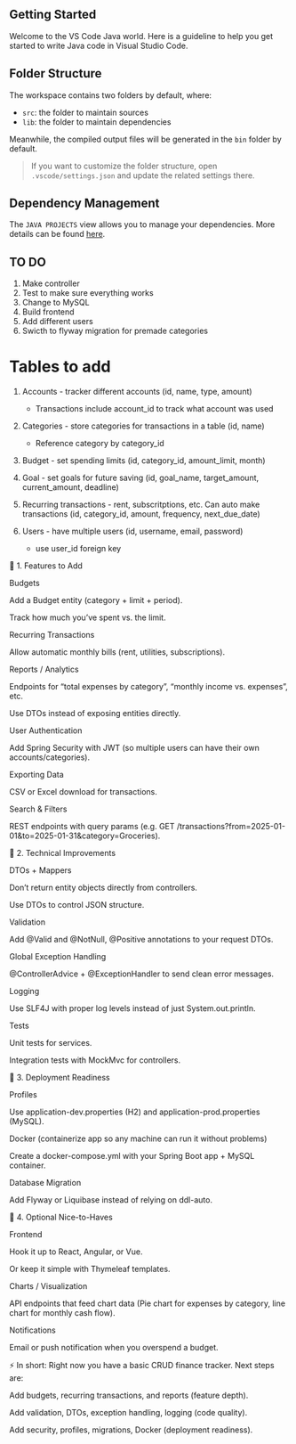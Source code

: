 ## Getting Started

Welcome to the VS Code Java world. Here is a guideline to help you get started to write Java code in Visual Studio Code.

## Folder Structure

The workspace contains two folders by default, where:

- `src`: the folder to maintain sources
- `lib`: the folder to maintain dependencies

Meanwhile, the compiled output files will be generated in the `bin` folder by default.

> If you want to customize the folder structure, open `.vscode/settings.json` and update the related settings there.

## Dependency Management

The `JAVA PROJECTS` view allows you to manage your dependencies. More details can be found [here](https://github.com/microsoft/vscode-java-dependency#manage-dependencies).

## TO DO
1. Make controller
2. Test to make sure everything works
3. Change to MySQL
4. Build frontend
5. Add different users
6. Swicth to flyway migration for premade categories

# Tables to add

1. Accounts - tracker different accounts (id, name, type, amount)
    - Transactions include account_id to track what account was used

2. Categories - store categories for transactions in a table (id, name)
    - Reference category by category_id

3. Budget - set spending limits (id, category_id, amount_limit, month)

4. Goal - set goals for future saving (id, goal_name, target_amount, current_amount, deadline)

5. Recurring transactions - rent, subscritptions, etc. Can auto make transactions (id, category_id, amount, frequency, next_due_date)

6. Users - have multiple users (id, username, email, password)
    - use user_id foreign key


🔹 1. Features to Add

Budgets

Add a Budget entity (category + limit + period).

Track how much you’ve spent vs. the limit.

Recurring Transactions

Allow automatic monthly bills (rent, utilities, subscriptions).

Reports / Analytics

Endpoints for “total expenses by category”, “monthly income vs. expenses”, etc.

Use DTOs instead of exposing entities directly.

User Authentication

Add Spring Security with JWT (so multiple users can have their own accounts/categories).

Exporting Data

CSV or Excel download for transactions.

Search & Filters

REST endpoints with query params (e.g. GET /transactions?from=2025-01-01&to=2025-01-31&category=Groceries).

🔹 2. Technical Improvements

DTOs + Mappers

Don’t return entity objects directly from controllers.

Use DTOs to control JSON structure.

Validation

Add @Valid and @NotNull, @Positive annotations to your request DTOs.

Global Exception Handling

@ControllerAdvice + @ExceptionHandler to send clean error messages.

Logging

Use SLF4J with proper log levels instead of just System.out.println.

Tests

Unit tests for services.

Integration tests with MockMvc for controllers.

🔹 3. Deployment Readiness

Profiles

Use application-dev.properties (H2) and application-prod.properties (MySQL).

Docker (containerize app so any machine can run it without problems)

Create a docker-compose.yml with your Spring Boot app + MySQL container.

Database Migration

Add Flyway or Liquibase instead of relying on ddl-auto.

🔹 4. Optional Nice-to-Haves

Frontend

Hook it up to React, Angular, or Vue.

Or keep it simple with Thymeleaf templates.

Charts / Visualization

API endpoints that feed chart data (Pie chart for expenses by category, line chart for monthly cash flow).

Notifications

Email or push notification when you overspend a budget.

⚡ In short:
Right now you have a basic CRUD finance tracker.
Next steps are:

Add budgets, recurring transactions, and reports (feature depth).

Add validation, DTOs, exception handling, logging (code quality).

Add security, profiles, migrations, Docker (deployment readiness).
